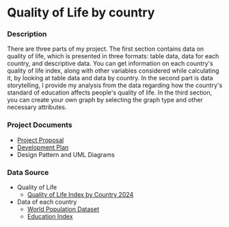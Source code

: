 # Quality of Life by country

 

### Description

There are three parts of my project. The first section contains data on quality of life, which is presented in three formats: 
table data, data for each country, and descriptive data. You can get information on each country's quality of life index, 
along with other variables considered while calculating it, by looking at table data and data by country. In the second part is data storytelling, 
I provide my analysis from the data regarding how the country's standard of education affects people's quality of life. In the third section, 
you can create your own graph by selecting the graph type and other necessary attributes.

  


### Project Documents
* [Project Proposal](https://docs.google.com/document/d/1wn12IJUeAvIHc4JqrAbHlYGXNEEokNY0FmROQMaQSRM/edit)
* [Development Plan](https://github.com/ParimaSA/Quality-of-Life/wiki)
* Design Pattern and UML Diagrams



### Data Source
* Quality of Life
	* [Quality of Life Index by Country 2024](https://www.numbeo.com/quality-of-life/rankings_by_country.jsp)
* Data of each country
	* [World Population Dataset
](https://www.kaggle.com/datasets/iamsouravbanerjee/world-population-dataset)
	* [Education Index](https://worldpopulationreview.com/country-rankings/education-index-by-country) 
